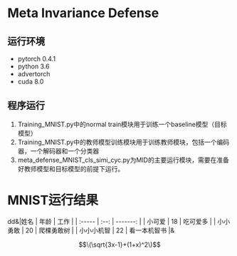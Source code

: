 # Meta Invariance Defense
## 运行环境
- pytorch 0.4.1
- python 3.6
- advertorch 
- cuda 8.0

    

## 程序运行
1. Training_MNIST.py中的normal train模块用于训练一个baseline模型（目标模型）
2. Training_MNIST.py中的教师模型训练模块用于训练教师模块，包括一个编码器，一个解码器和一个分类器
3. meta_defense_MNIST_cls_simi_cyc.py为MID的主要运行模块，需要在准备好教师模型和目标模型的前提下运行。


# MNIST运行结果

dd&|姓名   | 年龄 |  工作 |
| :----- | :--: | -------: |
| 小可爱 |  18  | 吃可爱多 |
| 小小勇敢 |  20  | 爬棵勇敢树 |
| 小小小机智 |  22  | 看一本机智书 |&

$$\(\sqrt{3x-1}+(1+x)^2\)$$  

